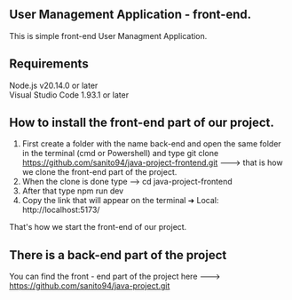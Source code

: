 ## User Management Application - front-end.
This is simple front-end User Managment Application.

## Requirements
Node.js v20.14.0 or later <br>
Visual Studio Code 1.93.1 or later

## How to install the front-end part of our project.

1. First create a folder with the name back-end and open the same folder in the terminal (cmd or Powershell) and type git clone https://github.com/sanito94/java-project-frontend.git  ---> that is how we clone the front-end part of the  project.
2. When the clone is done type --> cd java-project-frontend
3. After that type npm run dev
4. Copy the link that will appear on the terminal ➜  Local:   http://localhost:5173/

That's how we start the front-end of our project.

## There is a back-end part of the project

You can find the front - end part of the project here --->   https://github.com/sanito94/java-project.git
